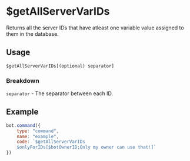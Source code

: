 # $getAllServerVarIDs
Returns all the server IDs that have atleast one variable value assigned to them in the database.

## Usage
```
$getAllServerVarIDs[(optional) separator]
```

### Breakdown
`separator` - The separator between each ID.

## Example
```js
bot.command({
    type: "command",
    name: "example",
    code: `$getAllServerVarIDs
    $onlyForIDs[$botOwnerID;Only my owner can use that!]`
})
```
